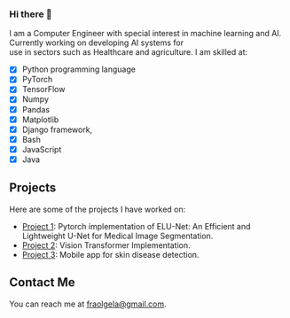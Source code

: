 ### Hi there 👋
I am a Computer Engineer with special interest in machine learning and AI. Currently working on developing AI systems for <br>
use in sectors such as Healthcare and agriculture.
I am skilled at:
- [X] Python programming language
- [X] PyTorch
- [X] TensorFlow
- [X] Numpy
- [X] Pandas
- [X] Matplotlib
- [X] Django framework, 
- [X] Bash
- [X] JavaScript
- [X] Java
## Projects

Here are some of the projects I have worked on:

- [Project 1](https://github.com/FrexG/ELU-Net-pytorch): Pytorch implementation of ELU-Net: An Efficient and Lightweight U-Net for Medical Image Segmentation.
- [Project 2](https://github.com/FrexG/ViT): Vision Transformer Implementation.
- [Project 3](https://github.com/FrexG/DermDocAII): Mobile app for skin disease detection.

## Contact Me

You can reach me at [fraolgela@gmail.com](mailto:fraolgela@gmail.com).

<!--
**FrexG/FrexG** is a ✨ _special_ ✨ repository because its `README.md` (this file) appears on your GitHub profile.

Here are some ideas to get you started:

- 🔭 I’m currently working on ...
- 🌱 I’m currently learning ...
- 👯 I’m looking to collaborate on ...
- 🤔 I’m looking for help with ...
- 💬 Ask me about ...
- 📫 How to reach me: ...
- 😄 Pronouns: ...
- ⚡ Fun fact: ...
-->
